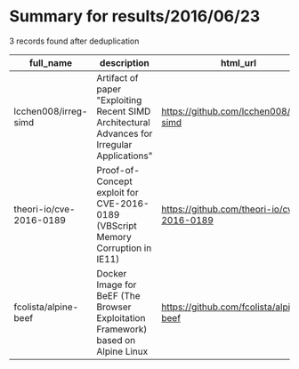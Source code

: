 
# Summary for results/2016/06/23
    
3 records found after deduplication

| full_name | description | html_url | matched_list | matched_count | pushed_at | size | stargazers_count | language | forks_count |
|-------------------------|----------------------------------------------------------------------------------------------|--------------------------------------------|----------------------|-----------------|---------------------------|--------|--------------------|------------|---------------|
| lcchen008/irreg-simd | Artifact of paper "Exploiting Recent SIMD Architectural Advances for Irregular Applications" | https://github.com/lcchen008/irreg-simd | ['exploit'] | 1 | 2016-06-23 03:43:06+00:00 | 23575 | 11 | C++ | 7 |
| theori-io/cve-2016-0189 | Proof-of-Concept exploit for CVE-2016-0189 (VBScript Memory Corruption in IE11) | https://github.com/theori-io/cve-2016-0189 | ['cve-2', 'exploit'] | 2 | 2016-06-23 00:47:50+00:00 | 62 | 110 | HTML | 59 |
| fcolista/alpine-beef | Docker Image for BeEF (The Browser Exploitation Framework) based on Alpine Linux | https://github.com/fcolista/alpine-beef | ['exploit'] | 1 | 2016-06-23 14:19:59+00:00 | 1 | 2 | | 3 |

